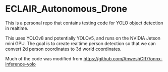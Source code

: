 # ECLAIR_Autonomous_Drone
This is a personal repo that contains testing code for YOLO object detection in realtime.

This uses YOLOv8 and potentially YOLOv5, and runs on the NVIDIA Jetson mini GPU. The goal is to create realtime person detection so that we can convert 2d person coordinates to 3d world coordinates.

Much of the code was modified from https://github.com/AnweshCR7/onnx-inference-yolo 